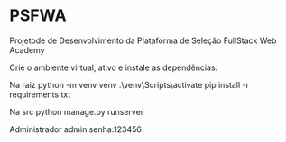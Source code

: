 # PSFWA
Projetode de Desenvolvimento da Plataforma de Seleção FullStack Web Academy

Crie o ambiente virtual, ativo e instale as dependências:

Na raiz
 python -m venv venv
.\venv\Scripts\activate
 pip install -r requirements.txt

Na src
python manage.py runserver


Administrador admin senha:123456